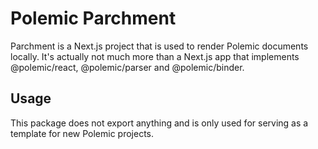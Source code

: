 # Polemic Parchment

Parchment is a Next.js project that is used to render Polemic documents locally.
It's actually not much more than a Next.js app that implements @polemic/react,
@polemic/parser and @polemic/binder. 

## Usage
This package does not export anything and is only used for serving as a template
for new Polemic projects.
